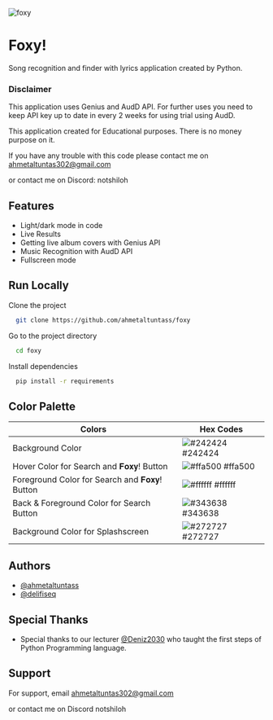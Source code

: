 ![foxy](https://github.com/ahmetaltuntass/foxy/assets/111579029/7c53d488-fc94-4e4b-9dfd-c099decc24fd)
# Foxy!



Song recognition and finder with lyrics application created by Python.

### Disclaimer
This application uses Genius and AudD API. For further uses you need to keep API key up to date in every 2 weeks for using trial using AudD.


This application created for Educational purposes. There is no money purpose on it. 

If you have any trouble with this code please contact me on 
ahmetaltuntas302@gmail.com

or contact me on Discord:
notshiloh





## Features

- Light/dark mode in code
- Live Results 
- Getting live album covers with Genius API
- Music Recognition with AudD API
- Fullscreen mode



## Run Locally

Clone the project

```bash
  git clone https://github.com/ahmetaltuntass/foxy
```

Go to the project directory

```bash
  cd foxy
```

Install dependencies

```bash
  pip install -r requirements
```






## Color Palette

| Colors             | Hex Codes                                                               |
| ----------------- | ------------------------------------------------------------------ |
| Background Color | ![#242424](https://placehold.jp/242424/ffffff/10x10.png) #242424 |
| Hover Color for Search and 𝐅𝐨𝐱𝐲! Button | ![#ffa500](https://placehold.jp/ffa500/ffffff/10x10.png) #ffa500 |
| Foreground Color for Search and 𝐅𝐨𝐱𝐲! Button  | ![#ffffff](https://placehold.jp/ffffff/ffffff/10x10.png) #ffffff |
| Back & Foreground Color for Search Button | ![#343638](https://placehold.jp/343638/ffffff/10x10.png) #343638 | 
| Background Color for Splashscreen | ![#272727](https://placehold.jp/272727/ffffff/10x10.png) #272727 | 

## Authors

- [@ahmetaltuntass](https://github.com/ahmetaltuntass)
- [@delifiseq](https://github.com/delifiseq)

## Special Thanks
- Special thanks to our lecturer [@Deniz2030](https://github.com/Deniz2030) who taught the first steps of Python Programming language.

## Support

For support, email ahmetaltuntas302@gmail.com 

or contact me on Discord notshiloh




